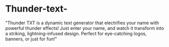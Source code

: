 # Thunder-text-
"Thunder TXT is a dynamic text generator that electrifies your name with powerful thunder effects! Just enter your name, and watch it transform into a striking, lightning-infused design. Perfect for eye-catching logos, banners, or just for fun!"
